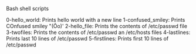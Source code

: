 Bash shell scripts

0-hello_world: Prints hello world with a new line
1-confused_smiley: Prints COnfused smiley "(Ôo)'
2-hello_file: Prints the contents of /etc/passwd file
3-twofiles: Prints the contents of /etc/passwd an /etc/hosts files
4-lastlines: Prints last 10 lines of /etc/passwd
5-firstlines: Prints first 10 lines of /etc/passwd
